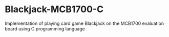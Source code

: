 # Blackjack-MCB1700-C
Implementation of playing card game Blackjack on the MCB1700 evaluation board using C programming language
